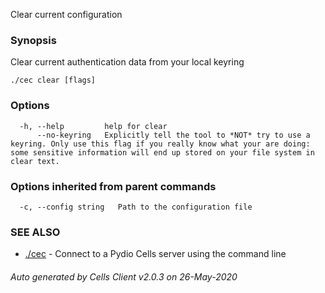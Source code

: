 Clear current configuration

### Synopsis

Clear current authentication data from your local keyring

```
./cec clear [flags]
```

### Options

```
  -h, --help         help for clear
      --no-keyring   Explicitly tell the tool to *NOT* try to use a keyring. Only use this flag if you really know what your are doing: some sensitive information will end up stored on your file system in clear text.
```

### Options inherited from parent commands

```
  -c, --config string   Path to the configuration file
```

### SEE ALSO

* [./cec](./cec)	 - Connect to a Pydio Cells server using the command line

###### Auto generated by Cells Client v2.0.3 on 26-May-2020
